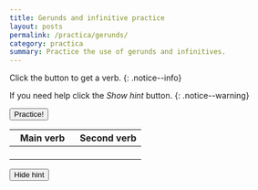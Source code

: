 ```yaml
---
title: Gerunds and infinitive practice
layout: posts
permalink: /practica/gerunds/
category: practica
summary: Practice the use of gerunds and infinitives. 
---
```


Click the button to get a verb.
{: .notice--info}

If you need help click the *Show hint* button.
{: .notice--warning}

<button id="btn-practice" type="button" value="Practice!" onclick="getPractice()">Practice!</button>

<table style="width:100%;">
    <colgroup>
        <col style="width:50%;">
        <col style="width:50%;">
    </colgroup>
    <thead>
        <tr>
            <th scope="col">Main verb</th>
            <th scope="col">Second verb</th>
        </tr>
    </thead>
    <tbody>
        <tr>
            <td scope="col"><p id="mainVerb"></p></td>
            <td scope="col"><p id="secondVerb"></p></td>
        </tr>
        <tr>
            <td colspan="2" style="margin:0;padding:0"><span id="hint" style="background-color:#d8ebf1;display:block"></span></td>
        </tr>
    </tbody>
</table>

<button id="toggle" type="button" value="Practice!" onclick="toggleHint()">Hide hint</button> 

<script>
    function toggleHint(){
        let element = document.getElementById("hint");
        if(element.style.display === "none"){
            element.style.display = "block";
            document.getElementById("toggle").innerHTML = "Hide hint";
        }else{
            element.style.display = "none";
            document.getElementById("toggle").innerHTML = "Show hint";
        }
    }
    function getPractice(){
        const mainVerbsA = ["Avoid", "Discuss", "Dislike", "Don't mind", "Enjoy", "Feel like",  "Practce", "Quit", "Suggest"];
        const mainVerbsB = ["Choose", "Decide", "Expect", "Hope", "Learn", "Need", "Plan", "Want", "Wish", "Would like"];
        const mainVerbsC = ["Begin", "Can't stand", "Continue", "Hate", "Like", "Love", "Prefer", "Start"];
        const secondVerbs = ["Accept", "Accuse", "Achieve", "Acquire", "Adapt", "Add", "Adjust", "Admire", "Admit", "Adopt", "Advise", "Afford", "Agree", "Allow", "Announce", "Apologize", "Appear", "Apply", "Appreciate", "Approach", "Approve", "Arrive", "Ask", "Assume", "Attempt", "Attend", "Attract", "Avoid", "Awake", "Bake", "Be", "Become", "Beg", "Begin", "Believe", "Belong", "Boil", "Borrow", "Break", "Bring", "Build", "Burn", "Buy", "Calculate", "Carry", "Catch", "Celebrate", "Change", "Choose", "Claim", "Climb", "Come", "Communicate", "Compare", "Compete", "Complain", "Complete", "Consider", "Consult", "Continue", "Convince", "Cook", "Count", "Create", "Cry", "Cut", "Dance", "Decide", "Deliver", "Deny", "Depend", "Describe", "Destroy", "Determine", "Disagree", "Discover", "Discuss", "Dislike", "Distribute", "Do", "Doubt", "Dream", "Drink", "Drive", "Drop", "Earn", "Eat", "Enjoy", "Enter", "Examine", "Expect", "Explain", "Explore", "Fail", "Fall", "Feed", "Feel", "Fight", "Find", "Finish", "Fly", "Follow", "Forget", "Forgive", "Freeze", "Fry", "Generate", "Get", "Give", "Go", "Grow", "Hang", "Happen", "Hate", "Have", "Hear", "Hide", "Hit", "Hold", "Hug", "Hurry", "Hurt", "Identify", "Ignore", "Imagine", "Improve", "Include", "Inform", "Insist", "Introduce", "Invest", "Investigate", "Jog", "Jump", "Keep", "Kick", "Kiss", "Know", "Laugh", "Lead", "Learn", "Leave", "Like", "Listen", "Look", "Lose", "Love", "Make", "Manage", "Meet", "Mention", "Need", "Obtain", "Open", "Order", "Own", "Paint", "Participate", "Pay", "Play", "Practice", "Prefer", "Prepare", "Pretend", "Prevent", "Proceed", "Promise", "Propose", "Protect", "Punch", "Push", "Put", "Quit", "React", "Read", "Receive", "Relax", "Remember", "Repair", "Replace", "Retire", "Ride", "Run", "Say", "See", "Sell", "Send", "Serve", "Set", "Shake", "Show", "Sing", "Sit", "Sleep", "Slide", "Smell", "Snore", "Solve", "Speak", "Spend", "Stand", "Start", "Steal", "Stop", "Study", "Suggest", "Swim", "Take", "Talk", "Taste", "Teach", "Tell", "Think", "Throw", "Tolerate", "Try", "Understand", "Vacuum", "Volunteer", "Wait", "Wake", "Walk", "Want", "Wash", "Watch", "Wear", "Win", "Wish", "Write"];
        const types = [
            [1,"Verbs follwed by a gerund","Main verb + verb-ING"],
            [2,"Verbs followed by an infinitive","Main verb + TO base form verb"],
            [3,"Verbs followed by a gerund or an infinitive","Main verb + verb-ING OR TO base form verb"]
        ];
        let type = types[Math.floor(Math.random()*types.length)];
        let mainVerb = mainVerbsA[Math.floor(Math.random()*mainVerbsA.length)];
        let secondVerb = secondVerbs[Math.floor(Math.random()*secondVerbs.length)];
        document.getElementById("mainVerb").innerHTML = mainVerb;
        document.getElementById("secondVerb").innerHTML = secondVerb;
        document.getElementById("hint").innerHTML = type[2];
    }
</script>
